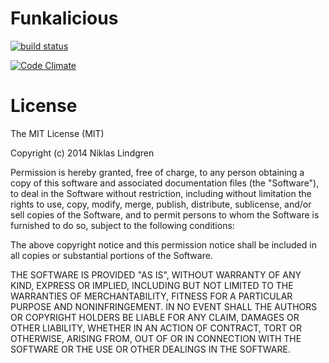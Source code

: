 # Funkalicious

[![build status](https://secure.travis-ci.org/nikcorg/funcalicious.png)](http://travis-ci.org/nikcorg/funcalicious)

[![Code Climate](https://codeclimate.com/github/nikcorg/funcalicious/badges/gpa.svg)](https://codeclimate.com/github/nikcorg/funcalicious)

# License

The MIT License (MIT)

Copyright (c) 2014 Niklas Lindgren

Permission is hereby granted, free of charge, to any person obtaining a copy
of this software and associated documentation files (the "Software"), to deal
in the Software without restriction, including without limitation the rights
to use, copy, modify, merge, publish, distribute, sublicense, and/or sell
copies of the Software, and to permit persons to whom the Software is
furnished to do so, subject to the following conditions:

The above copyright notice and this permission notice shall be included in
all copies or substantial portions of the Software.

THE SOFTWARE IS PROVIDED "AS IS", WITHOUT WARRANTY OF ANY KIND, EXPRESS OR
IMPLIED, INCLUDING BUT NOT LIMITED TO THE WARRANTIES OF MERCHANTABILITY,
FITNESS FOR A PARTICULAR PURPOSE AND NONINFRINGEMENT. IN NO EVENT SHALL THE
AUTHORS OR COPYRIGHT HOLDERS BE LIABLE FOR ANY CLAIM, DAMAGES OR OTHER
LIABILITY, WHETHER IN AN ACTION OF CONTRACT, TORT OR OTHERWISE, ARISING FROM,
OUT OF OR IN CONNECTION WITH THE SOFTWARE OR THE USE OR OTHER DEALINGS IN
THE SOFTWARE.
